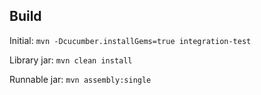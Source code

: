 

Build
-----
Initial: `mvn -Dcucumber.installGems=true integration-test`

Library jar: `mvn clean install`

Runnable jar: `mvn assembly:single`

